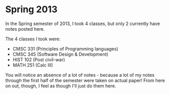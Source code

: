 Spring 2013
===========

In the Spring semester of 2013, I took 4 classes, but only 2 currently have
notes posted here. 

The 4 classes I took were: 

* CMSC 331 (Principles of Programming languages) 
* CMSC 345 (Software Design & Development) 
* HIST 102 (Post civil-war) 
* MATH 251 (Calc III) 

You will notice an absence of a lot of notes - because a lot of my notes
through the first half of the semester were taken on actual paper! From
here on out, though, I feel as though I'll just do them here. 
